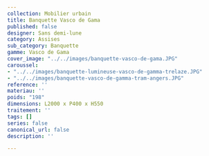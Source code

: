 ```yaml
---
collection: Mobilier urbain
title: Banquette Vasco de Gama
published: false
designer: Sans demi-lune
category: Assises
sub_category: Banquette
gamme: Vasco de Gama
cover_image: "../../images/banquette-vasco-de-gama.JPG"
caroussel:
- "../../images/banquette-lumineuse-vasco-de-gamma-trelaze.JPG"
- "../../images/banquette-vasco-de-gamma-tram-angers.JPG"
reference: ''
materiau: ''
poids: "198"
dimensions: L2000 x P400 x H550
traitement: ''
tags: []
series: false
canonical_url: false
description: ''

---
```

